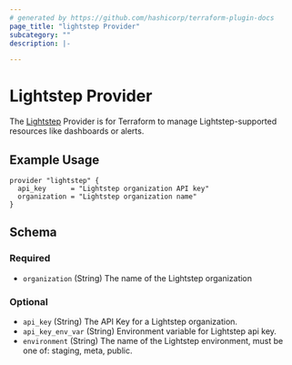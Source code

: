 ```yaml
---
# generated by https://github.com/hashicorp/terraform-plugin-docs
page_title: "lightstep Provider"
subcategory: ""
description: |-

---
```


# Lightstep Provider

The [Lightstep](https://lightstep.com) Provider is for Terraform to manage Lightstep-supported resources like dashboards or alerts.

## Example Usage

```
provider "lightstep" {
  api_key      = "Lightstep organization API key"
  organization = "Lightstep organization name"
}
```

<!-- schema generated by tfplugindocs -->
## Schema

### Required

- `organization` (String) The name of the Lightstep organization

### Optional

- `api_key` (String) The API Key for a Lightstep organization.
- `api_key_env_var` (String) Environment variable for Lightstep api key.
- `environment` (String) The name of the Lightstep environment, must be one of: staging, meta, public.
